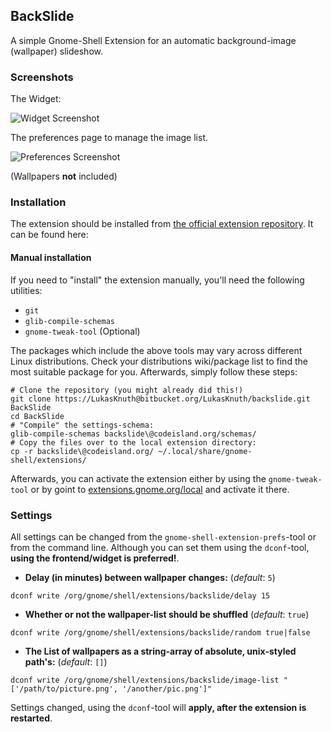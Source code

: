 ## BackSlide

A simple Gnome-Shell Extension for an automatic background-image (wallpaper) slideshow.

### Screenshots

The Widget:

![Widget Screenshot](https://bitbucket.org/LukasKnuth/backslide/raw/3801467afe4c11dc0aaf31c126b3f740feef30de/_data/widget_screenshot.png)

The preferences page to manage the image list.

![Preferences Screenshot](https://bitbucket.org/LukasKnuth/backslide/raw/3801467afe4c11dc0aaf31c126b3f740feef30de/_data/list_screenshot.png)

(Wallpapers **not** included)

### Installation

The extension should be installed from [the official extension repository](http://extensions.gnome.org). It can be found here:

#### Manual installation

If you need to "install" the extension manually, you'll need the following utilities:

* `git`
* `glib-compile-schemas`
* `gnome-tweak-tool` (Optional)

The packages which include the above tools may vary across different Linux distributions. Check your distributions wiki/package list to find the most suitable package for you. Afterwards, simply follow these steps:

    # Clone the repository (you might already did this!)
    git clone https://LukasKnuth@bitbucket.org/LukasKnuth/backslide.git BackSlide
    cd BackSlide
    # "Compile" the settings-schema:
    glib-compile-schemas backslide\@codeisland.org/schemas/
    # Copy the files over to the local extension directory:
    cp -r backslide\@codeisland.org/ ~/.local/share/gnome-shell/extensions/

Afterwards, you can activate the extension either by using the `gnome-tweak-tool` or by goint to [extensions.gnome.org/local](https://extensions.gnome.org/local/) and activate it there.

### Settings

All settings can be changed from the `gnome-shell-extension-prefs`-tool or from the command line. Although you can set them using the `dconf`-tool, **using the frontend/widget is preferred!**.

* **Delay (in minutes) between wallpaper changes:** (*default*: `5`)

`dconf write /org/gnome/shell/extensions/backslide/delay 15`

* **Whether or not the wallpaper-list should be shuffled** (*default*: `true`)

`dconf write /org/gnome/shell/extensions/backslide/random true|false`

* **The List of wallpapers as a string-array of absolute, unix-styled path's:** (*default*: `[]`)

`dconf write /org/gnome/shell/extensions/backslide/image-list "['/path/to/picture.png', '/another/pic.png']"`

Settings changed, using the `dconf`-tool will **apply, after the extension is restarted**.
